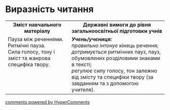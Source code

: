 <div id="hypercomments_widget" class="js-hypercomments-widget invisible"></div>

# Виразність читання

<table>
  <tr>
    <td width="40%" align="center"><b>Зміст навчального матеріалу<b></td>
    <td width="60%" align="center"><b>Державні вимоги до рівня загальноосвітньої підготовки учнів</b></td>
  </tr>
  <tr>
    <td width="40%" style="vertical-align:top !important;">
		Пауза між реченнями.<br>
		Ритмічні пауза.<br>
		Сила голосу, тону і зміст та жанрова специфіка твору. 
	</td>
    <td width="60%" style="vertical-align:top !important;">
		<i><b>Учень/учениця:</b></i><br>
		<i>правильно інтонує</i> кінець речення; <br>
		<i>дотримується</i> ритмічних пауз, пауз, обумовлених розділовими знаками в тексті; <br>
		<i>регулює</i> силу голосу, тон залежно від змісту та специфіки твору (за завданням та з допомогою учителя).
	</td>
  </tr>
</table>

<div class="js-hypercomments-container">
<a href="http://hypercomments.com" class="hc-link" title="comments widget">comments powered by HyperComments</a>
</div>